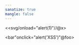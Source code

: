 ```yaml
---
sanatize: true
mangle: false
---
```


<<svg/onload="alert(1)"//@x>

<bar"onclick="alert('XSS')"@foo>
